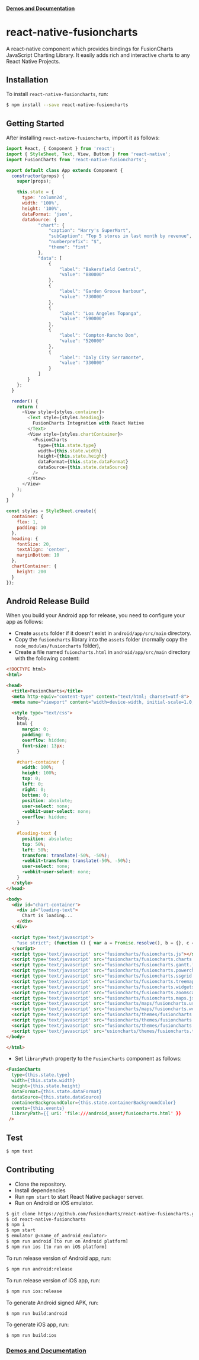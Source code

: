 #### [Demos and Documentation](https://fusioncharts.github.io/react-native-fusioncharts/)

# react-native-fusioncharts

A react-native component which provides bindings for FusionCharts JavaScript Charting Library. It easily adds rich and interactive charts to any React Native Projects.

## Installation

To install `react-native-fusioncharts`, run:

```bash
$ npm install --save react-native-fusioncharts 
```

## Getting Started

After installing `react-native-fusioncharts`, import it as follows:

```javascript
import React, { Component } from 'react';
import { StyleSheet, Text, View, Button } from 'react-native';
import FusionCharts from 'react-native-fusioncharts';

export default class App extends Component {
  constructor(props) {
    super(props);

    this.state = {
      type: 'column2d',
      width: '100%',
      height: '100%',
      dataFormat: 'json',
      dataSource: {
            "chart": {
                "caption": "Harry's SuperMart",
                "subCaption": "Top 5 stores in last month by revenue",
                "numberprefix": "$",
                "theme": "fint"
            },
            "data": [
                {
                    "label": "Bakersfield Central",
                    "value": "880000"
                },
                {
                    "label": "Garden Groove harbour",
                    "value": "730000"
                },
                {
                    "label": "Los Angeles Topanga",
                    "value": "590000"
                },
                {
                    "label": "Compton-Rancho Dom",
                    "value": "520000"
                },
                {
                    "label": "Daly City Serramonte",
                    "value": "330000"
                }
            ]
        }
    };
  }

  render() {
    return (
      <View style={styles.container}>
        <Text style={styles.heading}>
          FusionCharts Integration with React Native
        </Text>
        <View style={styles.chartContainer}>
          <FusionCharts
            type={this.state.type}
            width={this.state.width}
            height={this.state.height}
            dataFormat={this.state.dataFormat}
            dataSource={this.state.dataSource}
          />
        </View>
      </View>
    );
  }
}

const styles = StyleSheet.create({
  container: {
    flex: 1,
    padding: 10
  },
  heading: {
    fontSize: 20,
    textAlign: 'center',
    marginBottom: 10
  },
  chartContainer: {
    height: 200
  }
});
```

## Android Release Build

When you build your Android app for release, you need to configure your app as follows:

* Create `assets` folder if it doesn't exist in `android/app/src/main` directory.
* Copy the `fusioncharts` library into the `assets` folder (normally copy the `node_modules/fusioncharts` folder),
* Create a file named `fuioncharts.html` in `android/app/src/main` directory with the following content:

```html
<!DOCTYPE html>
<html>

<head>
  <title>FusionCharts</title>
  <meta http-equiv="content-type" content="text/html; charset=utf-8">
  <meta name="viewport" content="width=device-width, initial-scale=1.0, user-scalable=no" />

  <style type="text/css">
    body,
    html {
      margin: 0;
      padding: 0;
      overflow: hidden;
      font-size: 13px;
    }

    #chart-container {
      width: 100%;
      height: 100%;
      top: 0;
      left: 0;
      right: 0;
      bottom: 0;
      position: absolute;
      user-select: none;
      -webkit-user-select: none;
      overflow: hidden;
    }

    #loading-text {
      position: absolute;
      top: 50%;
      left: 50%;
      transform: translate(-50%, -50%);
      -webkit-transform: translate(-50%, -50%);
      user-select: none;
      -webkit-user-select: none;
    }
  </style>
</head>

<body>
  <div id="chart-container">
    <div id="loading-text">
      Chart is loading...
    </div>
  </div>

  <script type='text/javascript'>
    "use strict"; (function () { var a = Promise.resolve(), b = {}, c = {}; (function d() { var f = function () { function g() { return Math.floor(65536 * (1 + Math.random())).toString(16).substring(1) } return g() + g() + "-" + g() + "-" + g() + "-" + g() + "-" + g() + g() + g() }; window.webViewBridge = { send: function send(g, h, i, j) { i = i || function () { }, j = j || function () { }; var k = { targetFunc: g, data: h || {}, msgId: f() }, l = JSON.stringify(k); a = a.then(function () { return new Promise(function (m, n) { b[k.msgId] = { resolve: m, reject: n }, c[k.msgId] = { onsuccess: i, onerror: j }, window.postMessage(l) }) }).catch(function () { }) } }, window.document.addEventListener("message", function (g) { var h; try { h = JSON.parse(g.data) } catch (i) { return } b[h.msgId] && (b[h.msgId].resolve(), delete b[h.msgId]), h.args && c[h.msgId] && (h.isSuccessfull ? c[h.msgId].onsuccess.apply(null, h.args) : c[h.msgId].onerror.apply(null, h.args), delete c[h.msgId]) }) })() })();
  </script>
  <script type='text/javascript' src="fusioncharts/fusioncharts.js"></script>
  <script type='text/javascript' src="fusioncharts/fusioncharts.charts.js"></script>
  <script type='text/javascript' src="fusioncharts/fusioncharts.gantt.js"></script>
  <script type='text/javascript' src="fusioncharts/fusioncharts.powercharts.js"></script>
  <script type='text/javascript' src="fusioncharts/fusioncharts.ssgrid.js"></script>
  <script type='text/javascript' src="fusioncharts/fusioncharts.treemap.js"></script>
  <script type='text/javascript' src="fusioncharts/fusioncharts.widgets.js"></script>
  <script type='text/javascript' src="fusioncharts/fusioncharts.zoomscatter.js"></script>
  <script type='text/javascript' src="fusioncharts/fusioncharts.maps.js"></script>
  <script type='text/javascript' src="fusioncharts/maps/fusioncharts.usa.js"></script>
  <script type='text/javascript' src="fusioncharts/maps/fusioncharts.world.js"></script>
  <script type='text/javascript' src="fusioncharts/themes/fusioncharts.theme.fint.js"></script>
  <script type='text/javascript' src="fusioncharts/themes/fusioncharts.theme.ocean.js"></script>
  <script type='text/javascript' src="fusioncharts/themes/fusioncharts.theme.zune.js"></script>
  <script type='text/javascript' src="usioncharts/themes/fusioncharts.theme.carbon.js"></script>
</body>

</html>
```

* Set `libraryPath` property to the `FusionCharts` component as follows:

```html
<FusionCharts
  type={this.state.type}
  width={this.state.width}
  height={this.state.height}
  dataFormat={this.state.dataFormat}
  dataSource={this.state.dataSource}
  containerBackgroundColor={this.state.containerBackgroundColor}
  events={this.events}
  libraryPath={{ uri: 'file:///android_asset/fusioncharts.html' }}
 />
```

## Test

```sh
$ npm test
```

## Contributing

* Clone the repository.
* Install dependencies
* Run `npm start` to start React Native packager server.
* Run on Android or iOS emulator.

```sh
$ git clone https://github.com/fusioncharts/react-native-fusioncharts.git
$ cd react-native-fusioncharts
$ npm i
$ npm start
$ emulator @<name_of_android_emulator>
$ npm run android [to run on Android platform]
$ npm run ios [to run on iOS platform]
```

To run release version of Android app, run:
```sh
$ npm run android:release
```

To run release version of iOS app, run:
```sh
$ npm run ios:release
```

To generate Android signed APK, run:
```sh
$ npm run build:android
```

To generate iOS app, run:
```sh
$ npm run build:ios
```

### [Demos and Documentation](https://fusioncharts.github.io/react-native-fusioncharts/)
